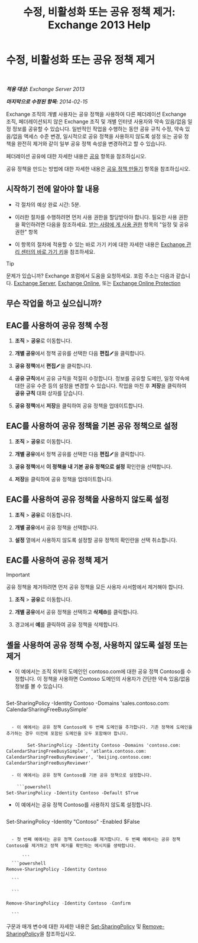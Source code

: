﻿---
title: '수정, 비활성화 또는 공유 정책 제거: Exchange 2013 Help'
TOCTitle: 수정, 비활성화 또는 공유 정책 제거
ms:assetid: 714af42d-ca29-4bb4-ac48-f0b3d4fd1c15
ms:mtpsurl: https://technet.microsoft.com/ko-kr/library/JJ657460(v=EXCHG.150)
ms:contentKeyID: 50483346
ms.date: 05/22/2018
mtps_version: v=EXCHG.150
ms.translationtype: MT
---

# 수정, 비활성화 또는 공유 정책 제거

 

_**적용 대상:** Exchange Server 2013_

_**마지막으로 수정된 항목:** 2014-02-15_

Exchange 조직의 개별 사용자는 공유 정책을 사용하여 다른 페더레이션 Exchange 조직, 페더레이션되지 않은 Exchange 조직 및 개별 인터넷 사용자와 약속 있음/없음 일정 정보를 공유할 수 있습니다. 일반적인 작업을 수행하는 동안 공유 규칙 수정, 약속 있음/없음 액세스 수준 변경, 일시적으로 공유 정책을 사용하지 않도록 설정 또는 공유 정책을 완전히 제거와 같이 일부 공유 정책 속성을 변경하려고 할 수 있습니다.

페더레이션 공유에 대한 자세한 내용은 [공유](sharing-exchange-2013-help.md) 항목을 참조하십시오.

공유 정책을 만드는 방법에 대한 자세한 내용은 [공유 정책 만들기](create-a-sharing-policy-exchange-2013-help.md) 항목을 참조하십시오.

## 시작하기 전에 알아야 할 내용

  - 각 절차의 예상 완료 시간: 5분.

  - 이러한 절차를 수행하려면 먼저 사용 권한을 할당받아야 합니다. 필요한 사용 권한을 확인하려면 다음을 참조하세요. [받는 사람에 게 사용 권한](recipients-permissions-exchange-2013-help.md) 항목의 "일정 및 공유 권한" 항목

  - 이 항목의 절차에 적용할 수 있는 바로 가기 키에 대한 자세한 내용은 [Exchange 관리 센터의 바로 가기 키](keyboard-shortcuts-in-the-exchange-admin-center-exchange-online-protection-help.md)을 참조하세요.


> [!TIP]
> 문제가 있습니까? Exchange 포럼에서 도움을 요청하세요. 포럼 주소는 다음과 같습니다. <A href="https://go.microsoft.com/fwlink/p/?linkid=60612">Exchange Server</A>, <A href="https://go.microsoft.com/fwlink/p/?linkid=267542">Exchange Online</A>, 또는 <A href="https://go.microsoft.com/fwlink/p/?linkid=285351">Exchange Online Protection</A>



## 무슨 작업을 하고 싶으십니까?

## EAC를 사용하여 공유 정책 수정

1.  **조직** \> **공유**로 이동합니다.

2.  **개별 공유**에서 정책 공유를 선택한 다음 **편집**![편집 아이콘](images/JJ218640.6f53ccb2-1f13-4c02-bea0-30690e6ea71d(EXCHG.150).gif "편집 아이콘")을 클릭합니다.

3.  **공유 정책**에서 **편집**![편집 아이콘](images/JJ218640.6f53ccb2-1f13-4c02-bea0-30690e6ea71d(EXCHG.150).gif "편집 아이콘")을 클릭합니다.

4.  **공유 규칙**에서 공유 규칙을 적절히 수정합니다. 정보를 공유할 도메인, 일정 약속에 대한 공유 수준 등의 설정을 변경할 수 있습니다. 작업을 마친 후 **저장**을 클릭하여 **공유 규칙** 대화 상자를 닫습니다.

5.  **공유 정책**에서 **저장**을 클릭하여 공유 정책을 업데이트합니다.

## EAC를 사용하여 공유 정책을 기본 공유 정책으로 설정

1.  **조직** \> **공유**로 이동합니다.

2.  **개별 공유**에서 정책 공유를 선택한 다음 **편집**![편집 아이콘](images/JJ218640.6f53ccb2-1f13-4c02-bea0-30690e6ea71d(EXCHG.150).gif "편집 아이콘")을 클릭합니다.

3.  **공유 정책**에서 **이 정책을 내 기본 공유 정책으로 설정** 확인란을 선택합니다.

4.  **저장**을 클릭하여 공유 정책을 업데이트합니다.

## EAC를 사용하여 공유 정책을 사용하지 않도록 설정

1.  **조직** \> **공유**로 이동합니다.

2.  **개별 공유**에서 공유 정책을 선택합니다.

3.  **설정** 열에서 사용하지 않도록 설정할 공유 정책의 확인란을 선택 취소합니다.

## EAC를 사용하여 공유 정책 제거


> [!IMPORTANT]
> 공유 정책을 제거하려면 먼저 공유 정책을 모든 사용자 사서함에서 제거해야 합니다.



1.  **조직** \> **공유**로 이동합니다.

2.  **개별 공유**에서 공유 정책을 선택하고 **삭제**![삭제 아이콘](images/Dd979797.14f639f6-61e8-4418-bbfb-0db14de9d2f5(EXCHG.150).gif "삭제 아이콘")를 클릭합니다.

3.  경고에서 **예**를 클릭하여 공유 정책을 삭제합니다.

## 셸을 사용하여 공유 정책 수정, 사용하지 않도록 설정 또는 제거

  - 이 예에서는 조직 외부의 도메인인 contoso.com에 대한 공유 정책 Contoso를 수정합니다. 이 정책을 사용하면 Contoso 도메인의 사용자가 간단한 약속 있음/없음 정보를 볼 수 있습니다.
    
    ```powershell
Set-SharingPolicy -Identity Contoso -Domains 'sales.contoso.com: CalendarSharingFreeBusySimple'
```

  - 이 예에서는 공유 정책 Contoso에 두 번째 도메인을 추가합니다. 기존 정책에 도메인을 추가하는 경우 이전에 포함된 도메인을 모두 포함해야 합니다.
    
        Set-SharingPolicy -Identity Contoso -Domains 'contoso.com: CalendarSharingFreeBusySimple', 'atlanta.contoso.com: CalendarSharingFreeBusyReviewer', 'beijing.contoso.com: CalendarSharingFreeBusyReviewer'

  - 이 예에서는 공유 정책 Contoso를 기본 공유 정책으로 설정합니다.
    
    ```powershell
Set-SharingPolicy -Identity Contoso -Default $True
```

  - 이 예에서는 공유 정책 Contoso를 사용하지 않도록 설정합니다.
    
    ```powershell
Set-SharingPolicy -Identity "Contoso" -Enabled $False
```

  - 첫 번째 예에서는 공유 정책 Contoso를 제거합니다. 두 번째 예에서는 공유 정책 Contoso를 제거하고 정책 제거를 확인하는 메시지를 생략합니다.
    
      ```
  ```powershell
Remove-SharingPolicy -Identity Contoso
```
      ```

      ```
  ```powershell
Remove-SharingPolicy -Identity Contoso -Confirm
```
      ```

구문과 매개 변수에 대한 자세한 내용은 [Set-SharingPolicy](https://technet.microsoft.com/ko-kr/library/dd297931\(v=exchg.150\)) 및 [Remove-SharingPolicy](https://technet.microsoft.com/ko-kr/library/dd351071\(v=exchg.150\))을 참조하십시오.

